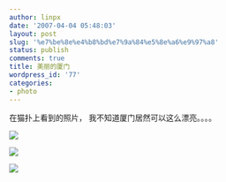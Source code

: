```yaml
---
author: linpx
date: '2007-04-04 05:48:03'
layout: post
slug: '%e7%be%8e%e4%b8%bd%e7%9a%84%e5%8e%a6%e9%97%a8'
status: publish
comments: true
title: 美丽的厦门
wordpress_id: '77'
categories:
- photo
---
```


在猫扑上看到的照片， 我不知道厦门居然可以这么漂亮。。。。

  

![](http://farm1.static.flickr.com/224/445760742_0fb6dd20de.jpg?v=0)

  

![](http://farm1.static.flickr.com/254/445760824_3f0fcbb933.jpg?v=0)

  
  

![](http://farm1.static.flickr.com/199/445776447_036bd16cba.jpg?v=0)

  

  

  


